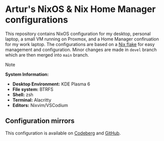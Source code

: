 # Artur's NixOS & Nix Home Manager configurations

This repository contains NixOS configuration for my desktop, personal laptop, a small VM running on Proxmox, and a Home Manager confiruation for my work laptop. The configurations are based on a [Nix flake](https://wiki.nixos.org/wiki/Flakes) for easy management and configuration. Minor changes are made in `devel` branch which are then merged into `main` branch.

> [!NOTE]
>
> **System Information:**
>
> - **Desktop Environment:** KDE Plasma 6
> - **File system:** BTRFS
> - **Shell:** zsh
> - **Terminal:** Alacritty
> - **Editors:** Nixvim/VSCodium

## Configuration mirrors

This configuration is available on [Codeberg](https://codeberg.org/arsann/nixos) and [GitHub](https://github.com/artur-sannikov/nixos).
